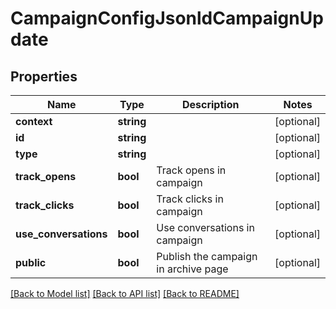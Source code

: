 # CampaignConfigJsonldCampaignUpdate

## Properties
Name | Type | Description | Notes
------------ | ------------- | ------------- | -------------
**context** | **string** |  | [optional] 
**id** | **string** |  | [optional] 
**type** | **string** |  | [optional] 
**track_opens** | **bool** | Track opens in campaign | [optional] 
**track_clicks** | **bool** | Track clicks in campaign | [optional] 
**use_conversations** | **bool** | Use conversations in campaign | [optional] 
**public** | **bool** | Publish the campaign in archive page | [optional] 

[[Back to Model list]](../../README.md#documentation-for-models) [[Back to API list]](../../README.md#documentation-for-api-endpoints) [[Back to README]](../../README.md)


